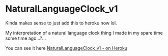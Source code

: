 # NaturalLanguageClock_v1
Kinda makes sense to just add this to heroku now lol.

My interpretation of a natural language clock thing I made in my spare time some time ago...?...

You can see it here [NaturalLanguageClock_v1 - on Heroku](https://natural-language-clock-v1.herokuapp.com/)
